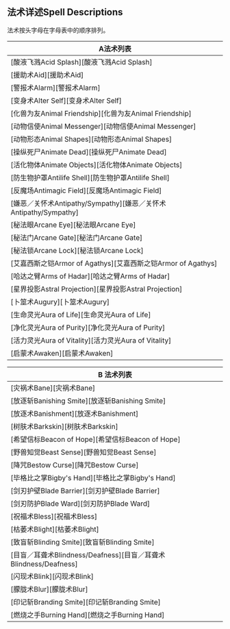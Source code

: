 

## 法术详述Spell Descriptions

法术按头字母在字母表中的顺序排列。

| A法术列表                                                    |
| ------------------------------------------------------------ |
| [酸液飞溅Acid Splash][酸液飞溅Acid Splash]                   |
| [援助术Aid][援助术Aid]                                       |
| [警报术Alarm][警报术Alarm]                                   |
| [变身术Alter Self][变身术Alter Self]                         |
| [化兽为友Animal Friendship][化兽为友Animal Friendship]       |
| [动物信使Animal Messenger][动物信使Animal Messenger]         |
| [动物形态Animal Shapes][动物形态Animal Shapes]               |
| [操纵死尸Animate Dead][操纵死尸Animate Dead]                 |
| [活化物体Animate Objects][活化物体Animate Objects]           |
| [防生物护罩Antilife Shell][防生物护罩Antilife Shell]         |
| [反魔场Antimagic Field][反魔场Antimagic Field]               |
| [嫌恶／关怀术Antipathy/Sympathy][嫌恶／关怀术Antipathy/Sympathy] |
| [秘法眼Arcane Eye][秘法眼Arcane Eye]                         |
| [秘法门Arcane Gate][秘法门Arcane Gate]                       |
| [秘法锁Arcane Lock][秘法锁Arcane Lock]                       |
| [艾嘉西斯之铠Armor of Agathys][艾嘉西斯之铠Armor of Agathys] |
| [哈达之臂Arms of Hadar][哈达之臂Arms of Hadar]               |
| [星界投影Astral Projection][星界投影Astral Projection]       |
| [卜筮术Augury][卜筮术Augury]                                 |
| [生命灵光Aura of Life][生命灵光Aura of Life]                 |
| [净化灵光Aura of Purity][净化灵光Aura of Purity]             |
| [活力灵光Aura of Vitality][活力灵光Aura of Vitality]         |
| [启蒙术Awaken][启蒙术Awaken]                                 |

| B 法术列表                                                   |
| ------------------------------------------------------------ |
| [灾祸术Bane][灾祸术Bane]                                     |
| [放逐斩Banishing Smite][放逐斩Banishing Smite]               |
| [放逐术Banishment][放逐术Banishment]                         |
| [树肤术Barkskin][树肤术Barkskin]                             |
| [希望信标Beacon of Hope][希望信标Beacon of Hope]             |
| [野兽知觉Beast Sense][野兽知觉Beast Sense]                   |
| [降咒Bestow Curse][降咒Bestow Curse]                         |
| [毕格比之掌Bigby's Hand][毕格比之掌Bigby's Hand]             |
| [剑刃护壁Blade Barrier][剑刃护壁Blade Barrier]               |
| [剑刃防护Blade Ward][剑刃防护Blade Ward]                     |
| [祝福术Bless][祝福术Bless]                                   |
| [枯萎术Blight][枯萎术Blight]                                 |
| [致盲斩Blinding Smite][致盲斩Blinding Smite]                 |
| [目盲／耳聋术Blindness/Deafness][目盲／耳聋术Blindness/Deafness] |
| [闪现术Blink][闪现术Blink]                                   |
| [朦胧术Blur][朦胧术Blur]                                     |
| [印记斩Branding Smite][印记斩Branding Smite]                 |
| [燃烧之手Burning Hand][燃烧之手Burning Hand]                 |